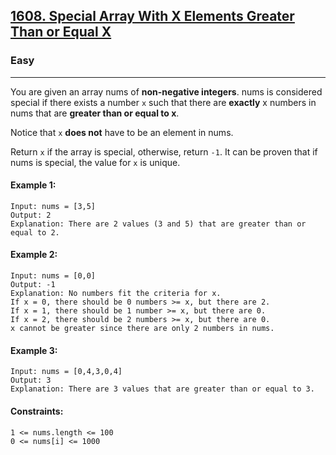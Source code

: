 [1608. Special Array With X Elements Greater Than or Equal X](https://leetcode.com/problems/special-array-with-x-elements-greater-than-or-equal-x/?envType=daily-question&envId=2024-05-27)
---------------------------------------------------------------------------------------------------------------------------------------------

### Easy
---------------------------------------------------------------------------------------------------------------------------------------------

You are given an array nums of **non-negative integers**. nums is considered special if there exists a number `x` such that there are **exactly** x numbers in nums that are **greater than or equal to x**.

Notice that `x` **does not** have to be an element in nums.

Return `x` if the array is special, otherwise, return `-1`. It can be proven that if nums is special, the value for `x` is unique.

#### Example 1:
```
Input: nums = [3,5]
Output: 2
Explanation: There are 2 values (3 and 5) that are greater than or equal to 2.
```
#### Example 2:
```
Input: nums = [0,0]
Output: -1
Explanation: No numbers fit the criteria for x.
If x = 0, there should be 0 numbers >= x, but there are 2.
If x = 1, there should be 1 number >= x, but there are 0.
If x = 2, there should be 2 numbers >= x, but there are 0.
x cannot be greater since there are only 2 numbers in nums.
```
#### Example 3:
```
Input: nums = [0,4,3,0,4]
Output: 3
Explanation: There are 3 values that are greater than or equal to 3.
```
#### Constraints:
```
1 <= nums.length <= 100
0 <= nums[i] <= 1000
```

